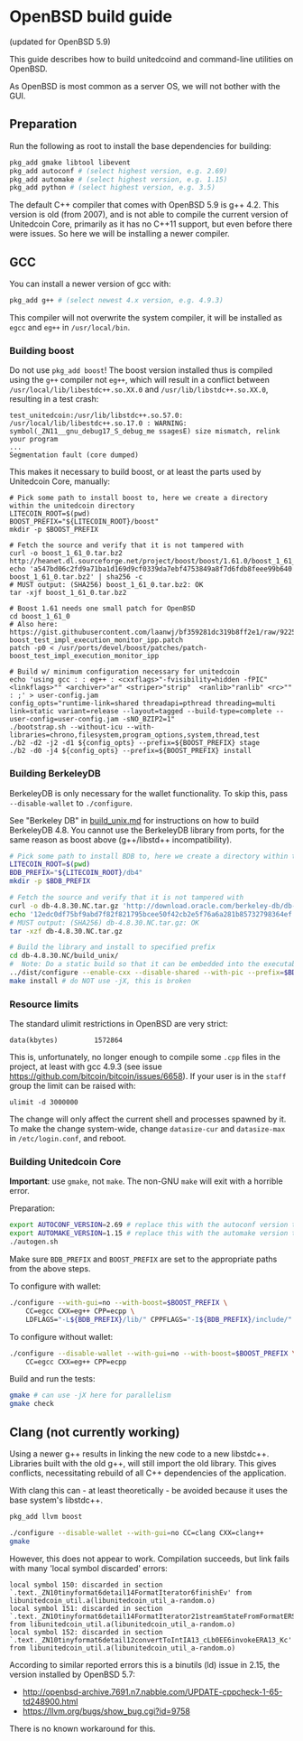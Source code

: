 OpenBSD build guide
======================
(updated for OpenBSD 5.9)

This guide describes how to build unitedcoind and command-line utilities on OpenBSD.

As OpenBSD is most common as a server OS, we will not bother with the GUI.

Preparation
-------------

Run the following as root to install the base dependencies for building:

```bash
pkg_add gmake libtool libevent
pkg_add autoconf # (select highest version, e.g. 2.69)
pkg_add automake # (select highest version, e.g. 1.15)
pkg_add python # (select highest version, e.g. 3.5)
```

The default C++ compiler that comes with OpenBSD 5.9 is g++ 4.2. This version is old (from 2007), and is not able to compile the current version of Unitedcoin Core, primarily as it has no C++11 support, but even before there were issues. So here we will be installing a newer compiler.

GCC
-------

You can install a newer version of gcc with:

```bash
pkg_add g++ # (select newest 4.x version, e.g. 4.9.3)
```

This compiler will not overwrite the system compiler, it will be installed as `egcc` and `eg++` in `/usr/local/bin`.

### Building boost

Do not use `pkg_add boost`! The boost version installed thus is compiled using the `g++` compiler not `eg++`, which will result in a conflict between `/usr/local/lib/libestdc++.so.XX.0` and `/usr/lib/libstdc++.so.XX.0`, resulting in a test crash:

    test_unitedcoin:/usr/lib/libstdc++.so.57.0: /usr/local/lib/libestdc++.so.17.0 : WARNING: symbol(_ZN11__gnu_debug17_S_debug_me ssagesE) size mismatch, relink your program
    ...
    Segmentation fault (core dumped)

This makes it necessary to build boost, or at least the parts used by Unitedcoin Core, manually:

```
# Pick some path to install boost to, here we create a directory within the unitedcoin directory
LITECOIN_ROOT=$(pwd)
BOOST_PREFIX="${LITECOIN_ROOT}/boost"
mkdir -p $BOOST_PREFIX

# Fetch the source and verify that it is not tampered with
curl -o boost_1_61_0.tar.bz2 http://heanet.dl.sourceforge.net/project/boost/boost/1.61.0/boost_1_61_0.tar.bz2
echo 'a547bd06c2fd9a71ba1d169d9cf0339da7ebf4753849a8f7d6fdb8feee99b640  boost_1_61_0.tar.bz2' | sha256 -c
# MUST output: (SHA256) boost_1_61_0.tar.bz2: OK
tar -xjf boost_1_61_0.tar.bz2

# Boost 1.61 needs one small patch for OpenBSD
cd boost_1_61_0
# Also here: https://gist.githubusercontent.com/laanwj/bf359281dc319b8ff2e1/raw/92250de8404b97bb99d72ab898f4a8cb35ae1ea3/patch-boost_test_impl_execution_monitor_ipp.patch
patch -p0 < /usr/ports/devel/boost/patches/patch-boost_test_impl_execution_monitor_ipp

# Build w/ minimum configuration necessary for unitedcoin
echo 'using gcc : : eg++ : <cxxflags>"-fvisibility=hidden -fPIC" <linkflags>"" <archiver>"ar" <striper>"strip"  <ranlib>"ranlib" <rc>"" : ;' > user-config.jam
config_opts="runtime-link=shared threadapi=pthread threading=multi link=static variant=release --layout=tagged --build-type=complete --user-config=user-config.jam -sNO_BZIP2=1"
./bootstrap.sh --without-icu --with-libraries=chrono,filesystem,program_options,system,thread,test
./b2 -d2 -j2 -d1 ${config_opts} --prefix=${BOOST_PREFIX} stage
./b2 -d0 -j4 ${config_opts} --prefix=${BOOST_PREFIX} install
```

### Building BerkeleyDB

BerkeleyDB is only necessary for the wallet functionality. To skip this, pass `--disable-wallet` to `./configure`.

See "Berkeley DB" in [build_unix.md](build_unix.md) for instructions on how to build BerkeleyDB 4.8.
You cannot use the BerkeleyDB library from ports, for the same reason as boost above (g++/libstd++ incompatibility).

```bash
# Pick some path to install BDB to, here we create a directory within the unitedcoin directory
LITECOIN_ROOT=$(pwd)
BDB_PREFIX="${LITECOIN_ROOT}/db4"
mkdir -p $BDB_PREFIX

# Fetch the source and verify that it is not tampered with
curl -o db-4.8.30.NC.tar.gz 'http://download.oracle.com/berkeley-db/db-4.8.30.NC.tar.gz'
echo '12edc0df75bf9abd7f82f821795bcee50f42cb2e5f76a6a281b85732798364ef  db-4.8.30.NC.tar.gz' | sha256 -c
# MUST output: (SHA256) db-4.8.30.NC.tar.gz: OK
tar -xzf db-4.8.30.NC.tar.gz

# Build the library and install to specified prefix
cd db-4.8.30.NC/build_unix/
#  Note: Do a static build so that it can be embedded into the executable, instead of having to find a .so at runtime
../dist/configure --enable-cxx --disable-shared --with-pic --prefix=$BDB_PREFIX CC=egcc CXX=eg++ CPP=ecpp
make install # do NOT use -jX, this is broken
```

### Resource limits

The standard ulimit restrictions in OpenBSD are very strict:

    data(kbytes)         1572864

This is, unfortunately, no longer enough to compile some `.cpp` files in the project,
at least with gcc 4.9.3 (see issue https://github.com/bitcoin/bitcoin/issues/6658).
If your user is in the `staff` group the limit can be raised with:

    ulimit -d 3000000

The change will only affect the current shell and processes spawned by it. To
make the change system-wide, change `datasize-cur` and `datasize-max` in
`/etc/login.conf`, and reboot.

### Building Unitedcoin Core

**Important**: use `gmake`, not `make`. The non-GNU `make` will exit with a horrible error.

Preparation:
```bash
export AUTOCONF_VERSION=2.69 # replace this with the autoconf version that you installed
export AUTOMAKE_VERSION=1.15 # replace this with the automake version that you installed
./autogen.sh
```
Make sure `BDB_PREFIX` and `BOOST_PREFIX` are set to the appropriate paths from the above steps.

To configure with wallet:
```bash
./configure --with-gui=no --with-boost=$BOOST_PREFIX \
    CC=egcc CXX=eg++ CPP=ecpp \
    LDFLAGS="-L${BDB_PREFIX}/lib/" CPPFLAGS="-I${BDB_PREFIX}/include/"
```

To configure without wallet:
```bash
./configure --disable-wallet --with-gui=no --with-boost=$BOOST_PREFIX \
    CC=egcc CXX=eg++ CPP=ecpp
```

Build and run the tests:
```bash
gmake # can use -jX here for parallelism
gmake check
```

Clang (not currently working)
------------------------------

Using a newer g++ results in linking the new code to a new libstdc++.
Libraries built with the old g++, will still import the old library.
This gives conflicts, necessitating rebuild of all C++ dependencies of the application.

With clang this can - at least theoretically - be avoided because it uses the
base system's libstdc++.

```bash
pkg_add llvm boost
```

```bash
./configure --disable-wallet --with-gui=no CC=clang CXX=clang++
gmake
```

However, this does not appear to work. Compilation succeeds, but link fails
with many 'local symbol discarded' errors:

    local symbol 150: discarded in section `.text._ZN10tinyformat6detail14FormatIterator6finishEv' from libunitedcoin_util.a(libunitedcoin_util_a-random.o)
    local symbol 151: discarded in section `.text._ZN10tinyformat6detail14FormatIterator21streamStateFromFormatERSoRjPKcii' from libunitedcoin_util.a(libunitedcoin_util_a-random.o)
    local symbol 152: discarded in section `.text._ZN10tinyformat6detail12convertToIntIA13_cLb0EE6invokeERA13_Kc' from libunitedcoin_util.a(libunitedcoin_util_a-random.o)

According to similar reported errors this is a binutils (ld) issue in 2.15, the
version installed by OpenBSD 5.7:

- http://openbsd-archive.7691.n7.nabble.com/UPDATE-cppcheck-1-65-td248900.html
- https://llvm.org/bugs/show_bug.cgi?id=9758

There is no known workaround for this.
